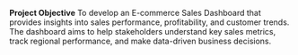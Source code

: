 **Project Objective**
To develop an E-commerce Sales Dashboard that provides insights into sales performance, profitability, and customer trends. The dashboard aims to help stakeholders understand key sales metrics, track regional performance, and make data-driven business decisions.

